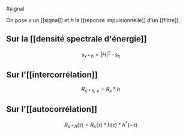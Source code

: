 #signal 

On pose $x$ un [[signal]] et $h$ la [[réponse impulsionnelle]] d'un [[filtre]].

## Sur la [[densité spectrale d'énergie]]

$$
s_{x * h} = |H|^2 \cdot s_x
$$
## Sur l'[[intercorrélation]]

$$
R_{x\ast h,\ x} = R_x \ast h
$$
## Sur l'[[autocorrélation]]

$$
R_{x\ast h}(\tau) = R_x(\tau) \ast h(\tau) \ast h^\ast(-\tau)
$$
